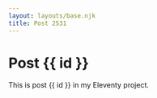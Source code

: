 ```yaml
---
layout: layouts/base.njk
title: Post 2531
---
```


# Post {{ id }}

This is post {{ id }} in my Eleventy project.
